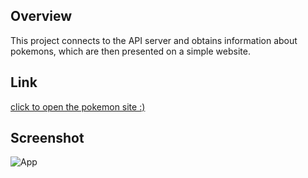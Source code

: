 ## Overview
This project connects to the API server and obtains information about pokemons, which are then presented on a simple website.

## Link
<a href="https://624dbbe46b20d63c25eab116--melodic-sprite-a98921.netlify.app/">click to open the pokemon site :)</a>


## Screenshot
![App](https://user-images.githubusercontent.com/79333728/162024560-b2b4ce86-a704-405c-8695-8be54aeef000.jpg)

